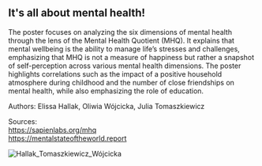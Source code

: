 ## It's all about mental health!
The poster focuses on analyzing the six dimensions of mental health through the lens of the Mental Health Quotient (MHQ). It explains that mental wellbeing is the ability to manage life’s stresses and challenges, emphasizing that MHQ is not a measure of happiness but rather a snapshot of self-perception across various mental health dimensions. 
The poster highlights correlations such as the impact of a positive household atmosphere during childhood and the number of close friendships on mental health, while also emphasizing the role of education.

Authors:
Elissa Hallak,
Oliwia Wójcicka,
Julia Tomaszkiewicz

Sources:     
https://sapienlabs.org/mhq     
https://mentalstateoftheworld.report

![Hallak_Tomaszkiewicz_Wójcicka](https://github.com/user-attachments/assets/5621595b-c081-4a02-ac6c-06f012e485f5)

